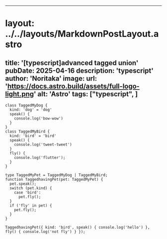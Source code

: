 
---
# layout: ../../layouts/MarkdownPostLayout.astro
title: '[typescript]advanced tagged union'
pubDate: 2025-04-16
description: 'typescript'
author: 'Noritaka'
image:
    url: 'https://docs.astro.build/assets/full-logo-light.png'
    alt: 'Astro'
tags: ["typescript", ]
---



```
class TaggedMyDog {
  kind: 'dog' = 'dog'
  speak() {
    console.log('bow-wow')
  }
}
class TaggedMyBird {
  kind: 'bird' = 'bird'
  speak() {
    console.log('tweet-tweet')
  }
  fly() {
    console.log('flutter');
  }
}

type TaggedMyPet = TaggedMyDog | TaggedMyBird;
function TaggedhavingPet(pet: TaggedMyPet) {
  pet.speak();
  switch (pet.kind) {
    case 'bird':
      pet.fly();
  }
  if ('fly' in pet) {
    pet.fly();
  }
}

TaggedhavingPet({ kind: 'bird', speak() { console.log('hello') }, fly() { console.log('not fly') } });
```
